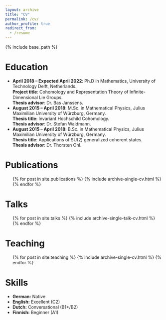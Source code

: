 ```yaml
---
layout: archive
title: "CV"
permalink: /cv/
author_profile: true
redirect_from:
  - /resume
---
```


{% include base_path %}

Education
======
  <ul>
<li><b>April 2018 –  Expected April 2022</b>: Ph.D in Mathematics, University of Technology Delft, Netherlands. <br>
<b>Project title</b>: Cohomology and Representation Theory of Inﬁnite-Dimensional Lie Groups.<br>
<b>Thesis advisor</b>: Dr. Bas Janssens. </li> 


<li><b>August 2015 – April 2018</b>: M.Sc. in Mathematical Physics, Julius Maximilian University of Würzburg, Germany.<br>
<b>Thesis title</b>: Invariant Hochschild Cohomology. <br>
<b>Thesis advisor</b>: Dr. Stefan Waldmann.<br> </li> 

<li><b>August 2015 – April 2018</b>: B.Sc. in Mathematical Physics, Julius Maximilian University of Würzburg, Germany.<br>
<b>Thesis title</b>: Applications of SU(2) generalized coherent states. <br>
<b>Thesis advisor</b>: Dr. Thorsten Ohl.<br> </li> 
</ul>


Publications
======
  <ul>{% for post in site.publications %}
    {% include archive-single-cv.html %}
  {% endfor %}</ul>
  
Talks
======
  <ul>{% for post in site.talks %}
    {% include archive-single-talk-cv.html %}
  {% endfor %}</ul>
  
Teaching
======
  <ul>{% for post in site.teaching %}
    {% include archive-single-cv.html %}
  {% endfor %}</ul>
  
Skills
======
<ul>
  <li><b> German:</b> Native </li>
  <li><b> English:</b> Excellent (C2) </li>
  <li><b> Dutch:</b> Conversational (B1+/B2) </li>
  <li><b> Finnish:</b> Beginner (A1) </li>
</ul>
